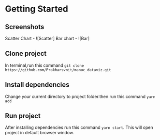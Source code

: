 # Getting Started

## Screenshots

Scatter Chart - ![Scatter]
Bar chart - ![Bar]

## Clone project

In terminal,run this command `git clone https://github.com/Prakharsvnit/manuc_dataviz.git`

## Install dependencies

Change your current directory to project folder.then run this command `yarn add` 

## Run project

After installing dependencies run this command `yarn start`. This will open project in default browser window.
